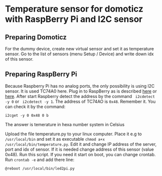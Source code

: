 <h1>Temperature sensor for domoticz with RaspBerry Pi and I2C sensor</h1>
<h2>Preparing Domoticz</h2>
<p>For the dummy device, create new virtual sensor and set it as temperature sensor. Go to the list of  sensors (menu Setup / Device) and write down idx of this sensor.</p>
<h2>Preparing RaspBerry Pi</h2>
<p>Because Raspberry Pi has no analog ports, the only possibility is using I2C sensor. It is used TC74A0 here. Plug in to RaspBerry as is described <a href="http://embedded-lab.com/blog/using-tc74-microchip-thermal-sensor-for-temperature-measurement/">here</a> or <a href="http://embedded-lab.com/blog/chipkit-tutorial-6-inter-integrated-circuit-i2c-communication/">here</a>. After start Raspberry detect the address by the command <code> i2cdetect -y 0</code> or <code> i2cdetect -y 1</code>. The address of TC74AO is <code>0x48</code>. Remember it. You can check it by the command:</p>
<p><code>i2cget -y 0 0x48 0 b</code><p>
<p>The answer is temerature in hexa number system in Celsius</p>
<p>Upload the file temperature.py to your linux computer. Place it e.g to <code>/usr/local/bin</code> and set it as executable <code>chmod a+x /usr/local/bin/temperature.py</code>. Edit it and change IP address of the server, port and idx of sensor. If it is needed change address of this sensor (value 0x48). Run this script. If you need it start on boot, you can change crontab. Run <code>crontab -e</code> and add there line:</p>
<p><code>@reboot /usr/local/bin/led2pi.py</code></p>
